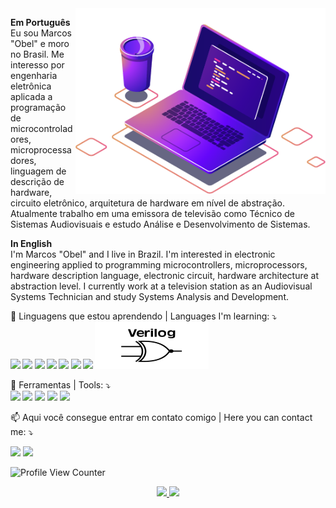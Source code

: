 <img src="https://github.com/aragonxpd154/aragonxpd154/blob/main/computer-illustration.png" min-width="400px" max-width="400px" width="400px" align="right" alt="Computador iuriCode">

<p align="left">
<strong>Em Português</strong><br> 
  Eu sou Marcos "Obel" e moro no Brasil. Me interesso por engenharia eletrônica aplicada a programação de microcontroladores, microprocessadores, linguagem de descrição de hardware, circuito eletrônico, arquitetura de hardware em nível de abstração.
  Atualmente trabalho em uma emissora de televisão como Técnico de Sistemas Audiovisuais e estudo Análise e Desenvolvimento de Sistemas.
  <br>
  <p></p>
  <strong>In English</strong> <br>
  I'm Marcos "Obel" and I live in Brazil. I'm interested in electronic engineering applied to programming microcontrollers, microprocessors, hardware description language, electronic circuit, hardware architecture at abstraction level.
   I currently work at a television station as an Audiovisual Systems Technician and study Systems Analysis and Development.
  <br>
  <p></p>

</p>

<p align="left">
  👀 Linguagens que estou aprendendo | Languages I'm learning: ⤵️ <strong> <a><br>
  <img src="https://img.shields.io/badge/C%23-239120?style=for-the-badge&logo=c-sharp&logoColor=white"/>
  
  <img src="https://img.shields.io/badge/C-00599C?style=for-the-badge&logo=c&logoColor=white"/>
  
  <img src="https://img.shields.io/badge/C%2B%2B-00599C?style=for-the-badge&logo=c%2B%2B&logoColor=white"/>
  
  <img src="https://img.shields.io/badge/R-276DC3?style=for-the-badge&logo=r&logoColor=white"/>
  
  <img src="https://img.shields.io/badge/Lua-2C2D72?style=for-the-badge&logo=lua&logoColor=white"/>
  
  <img src="https://img.shields.io/badge/Java-ED8B00?style=for-the-badge&logo=java&logoColor=white"/>
  
  <img src="https://img.shields.io/badge/Python-14354C?style=for-the-badge&logo=python&logoColor=white"/>

  <img src="https://raw.githubusercontent.com/aragonxpd154/aragonxpd154/605244c52628f0e28a0ad00909071483889de43b/SystemVerilog_logo.svg"/>
  </a></strong>
</p>

<p align="left">
  💼 Ferramentas | Tools: ⤵️ <strong>
  <a>
  <br>
  
  <img src="https://img.shields.io/badge/Linux-E34F26?style=for-the-badge&logo=linux&logoColor=black"/>
  </a></strong>

  <img src="https://img.shields.io/badge/Shell_Script-121011?style=for-the-badge&logo=gnu-bash&logoColor=white"/>
  </a></strong>

  <img src="https://img.shields.io/badge/Git-E34F26?style=for-the-badge&logo=git&logoColor=white"/>
  </a></strong>

  <img src="https://img.shields.io/badge/blender-%23F5792A.svg?style=for-the-badge&logo=blender&logoColor=white"/>
  </a></strong>

  <img src="https://img.shields.io/badge/Visual%20Studio%20Code-0078d7.svg?style=for-the-badge&logo=visual-studio-code&logoColor=white"/>
  </a></strong>

  </strong>
</p>

<p align="left">
  📫 Aqui você consegue entrar em contato comigo | Here you can contact me: ⤵️
</p>

<p align="left">

  <a href="https://www.linkedin.com/in/marcosobel" alt="Linkedin">
  <img src="https://img.shields.io/badge/-Linkedin-0e76a8?style=flat-square&logo=Linkedin&logoColor=white&link=https://www.linkedin.com/in/marcosobel" /></a>

  <a href="https://www.youtube.com/@voraz3d" alt="Instagram">
  <img src="https://img.shields.io/badge/-Youtube-df0101?style=flat-square&labelColor=df0101&logo=youtube&logoColor=white&link=https://www.youtube.com/@voraz3d"/></a>
  
  ![Profile View Counter](https://komarev.com/ghpvc/?username=aragonxpd154)
</p>

<div align="center">
  <a href="https://github.com/aragonxpd154">
  <img height="180em" src="https://github-readme-stats.vercel.app/api?username=aragonxpd154&theme=dracula&show_icons=true" />
</a>
  <img height="160em" src="https://github-readme-stats.vercel.app/api/top-langs/?username=aragonxpd154&layout=compact&langs_count=7&theme=radical"/>

</div>
